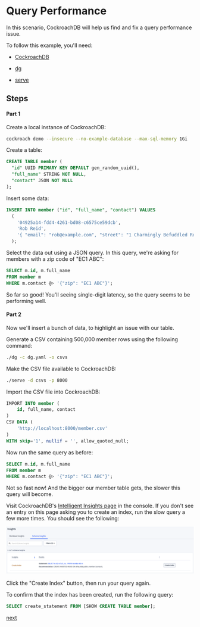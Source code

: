 # Query Performance

In this scenario, CockroachDB will help us find and fix a query performance issue.

To follow this example, you'll need:

* [CockroachDB](https://www.cockroachlabs.com/docs/stable/install-cockroachdb)

* [dg](https://github.com/codingconcepts/dg/releases/latest)

* [serve](https://github.com/codingconcepts/serve/releases/latest)

## Steps

#### Part 1

Create a local instance of CockroachDB:

``` sh
cockroach demo --insecure --no-example-database --max-sql-memory 1Gi
```

Create a table:

``` sql
CREATE TABLE member (
  "id" UUID PRIMARY KEY DEFAULT gen_random_uuid(),
  "full_name" STRING NOT NULL,
  "contact" JSON NOT NULL
);
```

Insert some data:

``` sql
INSERT INTO member ("id", "full_name", "contact") VALUES
  (
    '04925a14-fdd4-4261-bd08-c6575ce59dcb',
    'Rob Reid',
    '{ "email": "rob@example.com", "street": "1 Charmingly Befuddled Road, Englandshire", "city": "London", "zip": "EC1 ABC" }'
  );
```

Select the data out using a JSON query. In this query, we're asking for members with a zip code of "EC1 ABC":

``` sql
SELECT m.id, m.full_name
FROM member m
WHERE m.contact @> '{"zip": "EC1 ABC"}';
```

So far so good! You'll seeing single-digit latency, so the query seems to be performing well.

#### Part 2

Now we'll insert a bunch of data, to highlight an issue with our table.

Generate a CSV containing 500,000 member rows using the following command:

``` sh
./dg -c dg.yaml -o csvs
```

Make the CSV file available to CockroachDB:

``` sh
./serve -d csvs -p 8000
```

Import the CSV file into CockroachDB:

``` sql
IMPORT INTO member (
	id, full_name, contact
)
CSV DATA (
    'http://localhost:8000/member.csv'
)
WITH skip='1', nullif = '', allow_quoted_null;
```

Now run the same query as before:

``` sql
SELECT m.id, m.full_name
FROM member m
WHERE m.contact @> '{"zip": "EC1 ABC"}';
``` 

Not so fast now! And the bigger our member table gets, the slower this query will become.

Visit CockroachDB's [Intelligent Insights page](http://127.0.0.1:8080/#/insights?tab=Schema+Insights&ascending=false&columnTitle=insights) in the console. If you don't see an entry on this page asking you to create an index, run the slow query a few more times. You should see the following:

![insights](/images/query-performance/insights.png)

Click the "Create Index" button, then run your query again.

To confirm that the index has been created, run the following query:

``` sql
SELECT create_statement FROM [SHOW CREATE TABLE member];
```

[next](/scenarios/geo-partitioning/README.md)